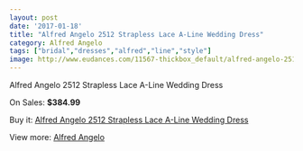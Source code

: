 ```yaml
---
layout: post
date: '2017-01-18'
title: "Alfred Angelo 2512 Strapless Lace A-Line Wedding Dress"
category: Alfred Angelo
tags: ["bridal","dresses","alfred","line","style"]
image: http://www.eudances.com/11567-thickbox_default/alfred-angelo-2512-strapless-lace-a-line-wedding-dress.jpg
---
```

Alfred Angelo 2512 Strapless Lace A-Line Wedding Dress

On Sales: **$384.99**
<a href="https://www.eudances.com/en/alfred-angelo/3663-alfred-angelo-2512-strapless-lace-a-line-wedding-dress.html"><amp-img layout="responsive" width="600" height="600" src="//www.eudances.com/11567-thickbox_default/alfred-angelo-2512-strapless-lace-a-line-wedding-dress.jpg" alt="Alfred Angelo 2512 Strapless Lace A-Line Wedding Dress 0" /></a>
<a href="https://www.eudances.com/en/alfred-angelo/3663-alfred-angelo-2512-strapless-lace-a-line-wedding-dress.html"><amp-img layout="responsive" width="600" height="600" src="//www.eudances.com/11570-thickbox_default/alfred-angelo-2512-strapless-lace-a-line-wedding-dress.jpg" alt="Alfred Angelo 2512 Strapless Lace A-Line Wedding Dress 1" /></a>
<a href="https://www.eudances.com/en/alfred-angelo/3663-alfred-angelo-2512-strapless-lace-a-line-wedding-dress.html"><amp-img layout="responsive" width="600" height="600" src="//www.eudances.com/11569-thickbox_default/alfred-angelo-2512-strapless-lace-a-line-wedding-dress.jpg" alt="Alfred Angelo 2512 Strapless Lace A-Line Wedding Dress 2" /></a>
<a href="https://www.eudances.com/en/alfred-angelo/3663-alfred-angelo-2512-strapless-lace-a-line-wedding-dress.html"><amp-img layout="responsive" width="600" height="600" src="//www.eudances.com/11568-thickbox_default/alfred-angelo-2512-strapless-lace-a-line-wedding-dress.jpg" alt="Alfred Angelo 2512 Strapless Lace A-Line Wedding Dress 3" /></a>

Buy it: [Alfred Angelo 2512 Strapless Lace A-Line Wedding Dress](https://www.eudances.com/en/alfred-angelo/3663-alfred-angelo-2512-strapless-lace-a-line-wedding-dress.html "Alfred Angelo 2512 Strapless Lace A-Line Wedding Dress")

View more: [Alfred Angelo](https://www.eudances.com/en/36-alfred-angelo "Alfred Angelo")
